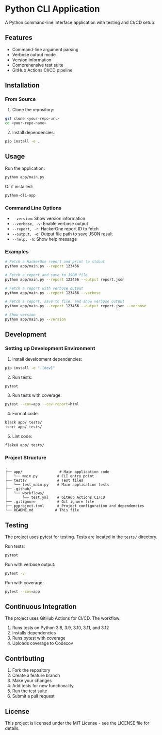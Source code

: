 # Python CLI Application

A Python command-line interface application with testing and CI/CD setup.

## Features

- Command-line argument parsing
- Verbose output mode
- Version information
- Comprehensive test suite
- GitHub Actions CI/CD pipeline

## Installation

### From Source

1. Clone the repository:
```bash
git clone <your-repo-url>
cd <your-repo-name>
```

2. Install dependencies:
```bash
pip install -e .
```


## Usage

Run the application:
```bash
python app/main.py
```

Or if installed:
```bash
python-cli-app
```

### Command Line Options

- `--version`: Show version information
- `--verbose, -v`: Enable verbose output
- `--report, -r`: HackerOne report ID to fetch
- `--output, -o`: Output file path to save JSON result
- `--help, -h`: Show help message

### Examples

```bash
# Fetch a HackerOne report and print to stdout
python app/main.py --report 123456

# Fetch a report and save to JSON file
python app/main.py --report 123456 --output report.json

# Fetch a report with verbose output
python app/main.py --report 123456 --verbose

# Fetch a report, save to file, and show verbose output
python app/main.py --report 123456 --output report.json --verbose

# Show version
python app/main.py --version
```

## Development

### Setting up Development Environment

1. Install development dependencies:
```bash
pip install -e ".[dev]"
```

2. Run tests:
```bash
pytest
```

3. Run tests with coverage:
```bash
pytest --cov=app --cov-report=html
```

4. Format code:
```bash
black app/ tests/
isort app/ tests/
```

5. Lint code:
```bash
flake8 app/ tests/
```

### Project Structure

```
.
├── app/                 # Main application code
│   └── main.py         # CLI entry point
├── tests/              # Test files
│   └── test_main.py    # Main application tests
├── .github/
│   └── workflows/
│       └── test.yml    # GitHub Actions CI/CD
├── .gitignore          # Git ignore file
├── pyproject.toml      # Project configuration and dependencies
└── README.md          # This file
```

## Testing

The project uses pytest for testing. Tests are located in the `tests/` directory.

Run tests:
```bash
pytest
```

Run with verbose output:
```bash
pytest -v
```

Run with coverage:
```bash
pytest --cov=app
```

## Continuous Integration

The project uses GitHub Actions for CI/CD. The workflow:

1. Runs tests on Python 3.8, 3.9, 3.10, 3.11, and 3.12
2. Installs dependencies
3. Runs pytest with coverage
4. Uploads coverage to Codecov

## Contributing

1. Fork the repository
2. Create a feature branch
3. Make your changes
4. Add tests for new functionality
5. Run the test suite
6. Submit a pull request

## License

This project is licensed under the MIT License - see the LICENSE file for details.